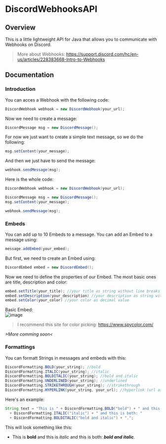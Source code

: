 # DiscordWebhooksAPI

## Overview
This is a little lightweight API for Java that allows you to communicate with Webhooks on Discord.
>More about Webhooks: https://support.discord.com/hc/en-us/articles/228383668-Intro-to-Webhooks

## Documentation
### Introduction
You can acces a Webhook with the following code:
```java
DiscordWebhook webhook = new DiscordWebhook(your_url);
```
Now we need to create a message:
```java
DiscordMessage msg = new DiscordMessage();
```
For now we just want to create a simple text message, so we do the following:
```java
msg.setContent(your_message);
```
And then we just have to send the message:
```java
webhook.sendMessage(msg);
```

Here is the whole code:
```java
DiscordWebhook webhook = new DiscordWebhook(your_url);

DiscordMessage msg = new DiscordMessage();
msg.setContent(your_message);

webhook.sendMessage(msg);
```

### Embeds
You can add up to 10 Embeds to a message.
You can add an Embed to a message using:
```java
message.addEmbed(your_embed);
```
But first, we need to create an Embed using:
```java
DiscordEmbed embed = new DiscordEmbed();
```
Now we need to define the properties of our Embed. The most basic ones
are title, description and color:
```java
embed.setTitle(your_title); //your title as string without line breaks
embed.setDescription(your_description) //your description as string without line breaks
embed.setColor(your_color) //your color as decimal value
```
Basic Embed:  
![image](https://user-images.githubusercontent.com/85063182/120365233-76802480-c30e-11eb-9116-7dc0dc668e62.png)
>I recommend this site for color picking: https://www.spycolor.com/  
  
*>More comming soon<*

### Formattings
You can formatt Strings in messages and embeds with this:
```java
DiscordFormatting.BOLD(your_string); //bold
DiscordFormatting.ITALIC(your_string); //italic
DiscordFormatting.BOLDITALIC(your_string); //bold and italic
DiscordFormatting.UNDERLINED(your_string); //underlined
DiscordFormatting.STRIKETHROUGH(your_string); //strikethrough
DiscordFormatting.HYPERLINK(your_string, your_url); //hyperlink (url as string)
```
Here's an example:
```java
String text = "This is " + DiscordFormatting.BOLD("bold") + " and this is " 
  + DiscordFormatting.ITALIC("italic") + " and this is both: "
  + DiscordFormatting.BOLDITALIC("bold and italic") + ".";
```
This will look something like this:  
- This is **bold** and this is *italic* and this is both: ***bold and italic***.
